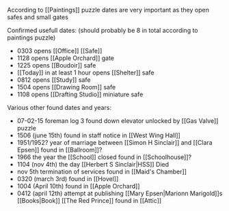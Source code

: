 According to [[Paintings]] puzzle dates are very important as they open safes and small gates

Confirmed usefull dates: (should probably be 8 in total according to paintings puzzle)
- 0303 opens [[Office]] [[Safe]]
- 1128 opens [[Apple Orchard]] gate
- 1225 opens [[Boudoir]] safe
- [[Today]] in at least 1 hour opens [[Shelter]] safe
- 0812 opens [[Study]] safe
- 1504 opens [[Drawing Room]] safe
- 1108 opens [[Drafting Studio]] miniature safe
 
Various other found dates and years:
- 07-02-15 foreman log 3 found down elevator unlocked by [[Gas Valve]] puzzle
- 1506 (june 15th) found in staff notice in [[West Wing Hall]]
- 1951/1952? year of marriage between [[Simon H Sinclair]] and [[Clara Epsen]] found in [[Ballroom]]? 
- 1966 the year the [[School]] closed found in [[Schoolhouse]]?
- 1104 (nov 4th) the day [[Herbert S Sinclair|HSS]] Died
- nov 5th termination of services found in [[Maid's Chamber]]
- 0320 (march 3rd) found in [[Hovel]]
- 1004 (April 10th) found in [[Apple Orchard]]
- 0412 (april 12th) attempt at publishing [[Mary Epsen|Marionn Marigold]]s [[Books|Book]] [[The Red Prince]] found in [[Attic]]